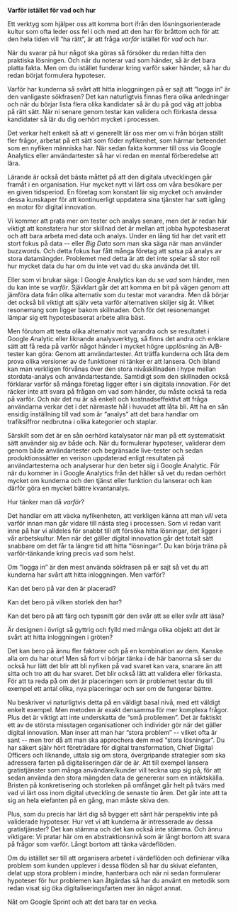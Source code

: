 **Varför istället för vad och hur**

Ett verktyg som hjälper oss att komma bort ifrån den lösningsorienterade kultur som ofta leder oss fel i och med att den har för bråttom och för att den hela tiden vill “ha rätt”, är att fråga *varför* istället för *vad* och *hur*.

När du svarar på hur något ska göras så försöker du redan hitta den praktiska lösningen. Och när du noterar vad som händer, så är det bara platta fakta. Men om du istället funderar kring varför saker händer, så har du redan börjat formulera hypoteser. 

Varför har kunderna så svårt att hitta inloggningen på er sajt att “logga in” är den vanligaste sökfrasen? Det kan naturligtvis finnas flera olika anledningar och när du börjar lista flera olika kandidater så är du på god väg att jobba på rätt sätt. När ni senare genom testar kan validera och förkasta dessa kandidater så lär du dig oerhört mycket i processen. 

Det verkar helt enkelt så att vi generellt lär oss mer om vi från början ställt fler frågor, arbetat på ett sätt som föder nyfikenhet, som härmar beteendet som en nyfiken människa har. När sedan fakta kommer till oss via Google Analytics eller användartester så har vi redan en mental förberedelse att lära. 

Lärande är också det bästa måttet på att den digitala utvecklingen går framåt i en organisation. Hur mycket nytt vi lärt oss om våra besökare per en given tidsperiod. En företag som konstant lär sig mycket och använder dessa kunskaper för att kontinuerligt uppdatera sina tjänster har satt igång en motor för digital innovation. 

Vi kommer att prata mer om tester och analys senare, men det är redan här viktigt att konstatera hur stor skillnad det är mellan att jobba hypotesbaserat och att bara arbeta med data och analys. Under en lång tid har det varit ett stort fokus på data -- eller *Big Data* som man ska säga när man använder buzzwords. Och detta fokus har fått många företag att satsa på analys av stora datamängder. Problemet med detta är att det inte spelar så stor roll hur mycket data du har om du inte vet vad du ska använda det till. 

Eller som vi brukar säga: I Google Analytics kan du se *vad* som händer, men du kan inte se *varför*. Sjävklart går det att komma en bit på vägen genom att jämföra data från olika alternativ som du testar mot varandra. Men då börjar det också bli viktigt att själv veta varför alternativen skiljer sig åt. Vilket resonemang som ligger bakom skillnaden. Och för det resonemanget lämpar sig ett hypotesbaserat arbete allra bäst. 

Men förutom att testa olika alternativ mot varandra och se resultatet i Google Analytic eller liknande analysverktyg, så finns det andra och enklare sätt att få reda på varför något händer i mycket högre upplösning än A/B-tester kan göra: Genom att användartester. Att träffa kunderna och låta dem prova olika versioner av de funktioner ni tänker er att lansera. Och ibland kan man verkligen förvånas över den stora nivåskillnaden i hype mellan stordata-analys och användartestande. Samtidigt som den skillnaden också förklarar varför så många företag ligger efter i sin digitala innovation. För det räcker inte att svara på frågan om vad som händer, du måste också ta reda på varför. Och när det nu är så enkelt och kostnadseffektivt att fråga användarna verkar det i det närmaste hål i huvudet att låta bli. Att ha en sån ensidig inställning till vad som är “analys” att det bara handlar om trafiksiffror nedbrutna i olika kategorier och staplar. 

Särskilt som det är en sån oerhörd katalysator när man på ett systematiskt sätt använder sig av både och. När du formulerar hypoteser, validerar dem genom både användartester och begränsade live-tester och sedan produktionssätter en verison uppdaterad enligt resultaten på användartesterna och analyserar hur den beter sig i Google Analytic. För när du kommer in i Google Analytics från det håller så vet du redan oerhört mycket om kunderna och den tjänst eller funktion du lanserar och kan därför göra en mycket bättre kvantanalys. 

Hur tänker man då *varför*?

Det handlar om att väcka nyfikenheten, att verkligen känna att man *vill* veta varför innan man går vidare till nästa steg i processen. Som vi redan varit inne på har vi alldeles för snabbt till att försöka hitta lösningar, det ligger i vår arbetskultur. Men när det gäller digital innovation går det totalt sätt snabbare om det får ta längre tid att hitta “lösningar”. Du kan börja träna på varför-tänkande kring precis vad som helst. 

Om “logga in” är den mest använda sökfrasen på er sajt så vet du att kunderna har svårt att hitta inloggningen. Men varför? 

Kan det bero på var den är placerad? 

Kan det bero på vilken storlek den har? 

Kan det bero på att färg och typsnitt gör den svår att se eller svår att läsa? 

Är designen i övrigt så gyttrig och fylld med många olika objekt att det är svårt att hitta inloggningen i gröten? 

Det kan bero på ännu fler faktorer och på en kombination av dem. Kanske alla om du har otur! Men så fort vi börjar tänka i de här banorna så ser du också hur lätt det blir att bli nyfiken på vad svaret kan vara, snarare än att sitta och tro att du har svaret. Det blir också lätt att validera eller förkasta. För att ta reda på om det är placeringen som är problemet testar du till exempel ett antal olika, nya placeringar och ser om de fungerar bättre. 

Nu beskriver vi naturligtvis detta på en väldigt basal nivå, med ett väldigt enkelt exempel. Men metoden är exakt densamma för mer komplexa frågor. Plus det är viktigt att inte underskatta de “små problemen”. Det är faktiskt ett av de största misstagen organisationer och individer gör när det gäller digital innovation. Man inser att man har “stora problem” -- vilket ofta är sant -- men tror då att man ska approchera dem med “stora lösningar”. Du har säkert själv hört företrädare för digital transformation, Chief Digital Officers och liknande, uttala sig om stora, övergripande strategier som ska adressera farten på digitaliseringen där de är. Att till exempel lansera gratistjänster som många användare/kunder vill teckna upp sig på, för att sedan använda den stora mängden data de genererar som en intäktskälla. Bristen på konkretisering och storleken på omfånget går helt på tvärs med vad vi lärt oss inom digital utveckling de senaste tio åren. Det går inte att ta sig an hela elefanten på en gång, man måste skiva den.

Plus, som du precis har lärt dig så bygger ett sånt här perspektiv inte på validerade hypoteser. Hur vet vi att kunderna är intresserade av dessa gratistjänster? Det kan stämma och det kan också inte stämma. Och ännu viktigare: Vi pratar här om en abstraktionsnivå som är långt bortom att svara på frågor som varför. Långt bortom att tänka värdeflöden. 

Om du istället ser till att organisera arbetet i värdeflöden och definierar vilka problem som kunden upplever i dessa flöden så har du skivat elefanten, delat upp stora problem i mindre, hanterbara och när ni sedan formulerar hypoteser för hur problemen kan åtgärdas så har du använt en metodik som redan visat sig öka digitaliseringsfarten mer än något annat.

Nåt om Google Sprint och att det bara tar en vecka.

 